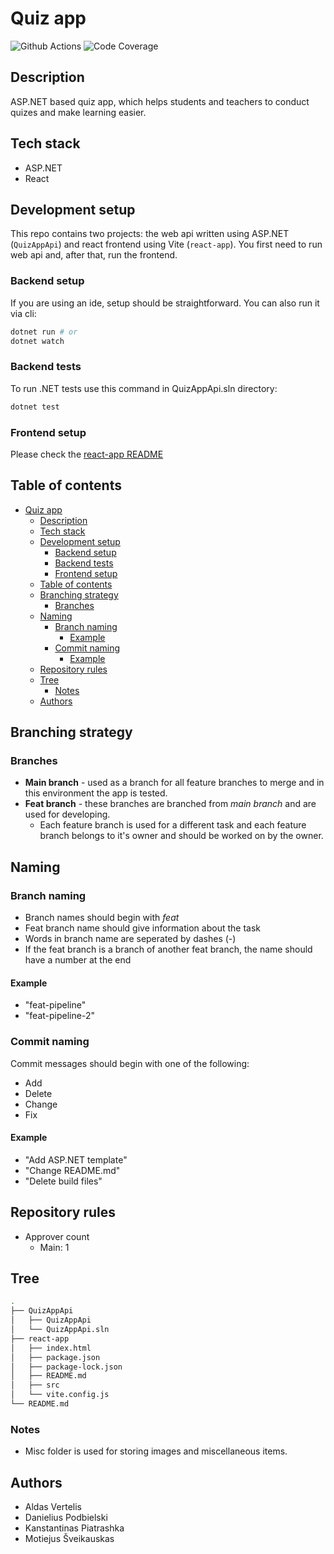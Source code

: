 # Quiz app

![Github Actions](https://github.com/Aldas1/psi_webapp/actions/workflows/dotnet.yml/badge.svg)
![Code Coverage](https://img.shields.io/endpoint?url=https://gist.githubusercontent.com/Aldas1/f04a7acd2cbaa647c6515030113c444b/raw/code-coverage.json)

## Description

ASP.NET based quiz app, which helps students and teachers to conduct quizes and make learning easier.

## Tech stack

- ASP.NET
- React

## Development setup

This repo contains two projects: the web api written using ASP.NET (`QuizAppApi`) and react frontend using Vite (`react-app`).
You first need to run web api and, after that, run the frontend.

### Backend setup

If you are using an ide, setup should be straightforward. You can also run it via cli:

``` bash
dotnet run # or
dotnet watch
```

### Backend tests

To run .NET tests use this command in QuizAppApi.sln directory:

``` bash
dotnet test
```

### Frontend setup

Please check the [react-app README](react-app/README.md)

## Table of contents

- [Quiz app](#quiz-app)
  - [Description](#description)
  - [Tech stack](#tech-stack)
  - [Development setup](#development-setup)
    - [Backend setup](#backend-setup)
    - [Backend tests](#backend-tests)
    - [Frontend setup](#frontend-setup)
  - [Table of contents](#table-of-contents)
  - [Branching strategy](#branching-strategy)
    - [Branches](#branches)
  - [Naming](#naming)
    - [Branch naming](#branch-naming)
      - [Example](#example)
    - [Commit naming](#commit-naming)
      - [Example](#example-1)
  - [Repository rules](#repository-rules)
  - [Tree](#tree)
    - [Notes](#notes)
  - [Authors](#authors)

## Branching strategy

### Branches

- **Main branch** - used as a branch for all feature branches to merge and in this environment the app is tested.
- **Feat branch** - these branches are branched from _main branch_ and are used for developing.
  - Each feature branch is used for a different task and each feature branch belongs to it's owner and should be worked on by the owner.

## Naming

### Branch naming

- Branch names should begin with _feat_
- Feat branch name should give information about the task
- Words in branch name are seperated by dashes (-)
- If the feat branch is a branch of another feat branch, the name should have a number at the end

#### Example

- "feat-pipeline"
- "feat-pipeline-2"

### Commit naming

Commit messages should begin with one of the following:

- Add
- Delete
- Change
- Fix

#### Example

- "Add ASP.NET template"
- "Change README.md"
- "Delete build files"

## Repository rules

- Approver count
  - Main: 1

## Tree

```bash
.
├── QuizAppApi
│   ├── QuizAppApi
│   └── QuizAppApi.sln
├── react-app
│   ├── index.html
│   ├── package.json
│   ├── package-lock.json
│   ├── README.md
│   ├── src
│   └── vite.config.js
└── README.md
```

### Notes

- Misc folder is used for storing images and miscellaneous items.

## Authors

- Aldas Vertelis
- Danielius Podbielski
- Kanstantinas Piatrashka
- Motiejus Šveikauskas
